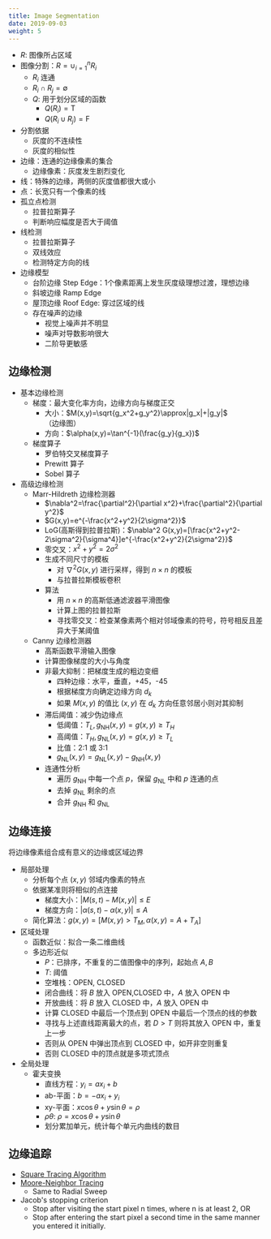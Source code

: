 ```yaml
---
title: Image Segmentation
date: 2019-09-03
weight: 5
---
```


- $R$: 图像所占区域
- 图像分割：$R=\cup_{i=1}^n R_i$
  - $R_i$ 连通
  - $R_i\cap R_j=\emptyset$
  - $Q$: 用于划分区域的函数
    - $Q(R_i)=\text{T}$
    - $Q(R_i\cup R_j)=\text{F}$
- 分割依据
  - 灰度的不连续性
  - 灰度的相似性
- 边缘：连通的边缘像素的集合
  - 边缘像素：灰度发生剧烈变化
- 线：特殊的边缘，两侧的灰度值都很大或小
- 点：长宽只有一个像素的线
- 孤立点检测
  - 拉普拉斯算子
  - 判断响应幅度是否大于阈值
- 线检测
  - 拉普拉斯算子
  - 双线效应
  - 检测特定方向的线
- 边缘模型
  - 台阶边缘 Step Edge：1个像素距离上发生灰度级理想过渡，理想边缘
  - 斜坡边缘 Ramp Edge
  - 屋顶边缘 Roof Edge: 穿过区域的线
  - 存在噪声的边缘
    - 视觉上噪声并不明显
    - 噪声对导数影响很大
    - 二阶导更敏感

## 边缘检测

- 基本边缘检测
  - 梯度：最大变化率方向，边缘方向与梯度正交
    - 大小：$M(x,y)=\sqrt{g_x^2+g_y^2}\approx|g_x|+|g_y|$ （边缘图）
    - 方向：$\alpha(x,y)=\tan^{-1}(\frac{g_y}{g_x})$
  - 梯度算子
    - 罗伯特交叉梯度算子
    - Prewitt 算子
    - Sobel 算子
- 高级边缘检测
  - Marr-Hildreth 边缘检测器
    - $\nabla^2=\frac{\partial^2}{\partial x^2}+\frac{\partial^2}{\partial y^2}$
    - $G(x,y)=e^{-\frac{x^2+y^2}{2\sigma^2}}$
    - LoG(高斯得到拉普拉斯)：$\nabla^2 G(x,y)=[\frac{x^2+y^2-2\sigma^2}{\sigma^4}]e^{-\frac{x^2+y^2}{2\sigma^2}}$
    - 零交叉：$x^2+y^2=2\sigma^2$
    - 生成不同尺寸的模板
      - 对 $\nabla^2 G(x,y)$ 进行采样，得到 $n\times n$ 的模板
      - 与拉普拉斯模板卷积
    - 算法
      - 用 $n\times n$ 的高斯低通滤波器平滑图像
      - 计算上图的拉普拉斯
      - 寻找零交叉：检查某像素两个相对邻域像素的符号，符号相反且差异大于某阈值
  - Canny 边缘检测器
    - 高斯函数平滑输入图像
    - 计算图像梯度的大小与角度
    - 非最大抑制：把梯度生成的粗边变细
      - 四种边缘：水平，垂直，+45，-45
      - 根据梯度方向确定边缘方向 $d_k$
      - 如果 $M(x,y)$ 的值比 $(x,y)$ 在 $d_k$ 方向任意邻居小则对其抑制
    - 滞后阈值：减少伪边缘点
      - 低阈值：$T_L,g_{\text{NH}}(x,y)=g(x,y)\geq T_H$
      - 高阈值：$T_H,g_{\text{NL}}(x,y)=g(x,y)\geq T_L$
      - 比值：2:1 或 3:1
      - $g_{\text{NL}}(x,y)=g_{\text{NL}}(x,y)-g_{\text{NH}}(x,y)$
    - 连通性分析
      - 遍历 $g_{\text{NH}}$ 中每一个点 $p$，保留 $g_{\text{NL}}$ 中和 $p$ 连通的点
      - 去掉 $g_{\text{NL}}$ 剩余的点
      - 合并 $g_{\text{NH}}$ 和 $g_{\text{NL}}$

## 边缘连接

将边缘像素组合成有意义的边缘或区域边界

* 局部处理
  * 分析每个点 $(x,y)$ 邻域内像素的特点
  * 依据某准则将相似的点连接
    * 梯度大小：$|M(s,t)-M(x,y)|\leq E$
    * 梯度方向：$|\alpha(s,t)-\alpha(x,y)|\leq A$
  * 简化算法：$g(x,y)=[M(x,y)>T_M,\alpha(x,y)=A+T_A]$
* 区域处理
  * 函数近似：拟合一条二维曲线
  * 多边形近似
    * $P$：已排序，不重复的二值图像中的序列，起始点 $A,B$
    * $T$: 阈值
    * 空堆栈：OPEN, CLOSED
    * 闭合曲线：将 $B$ 放入 OPEN,CLOSED 中，$A$ 放入 OPEN 中
    * 开放曲线：将 $B$ 放入 CLOSED 中，$A$ 放入 OPEN 中
    * 计算 CLOSED 中最后一个顶点到 OPEN 中最后一个顶点的线的参数
    * 寻找与上述直线距离最大的点，若 $D>T$ 则将其放入 OPEN 中，重复上一步
    * 否则从 OPEN 中弹出顶点到 CLOSED 中，如开非空则重复
    * 否则 CLOSED 中的顶点就是多项式顶点
* 全局处理
  * 霍夫变换
    * 直线方程：$y_i=ax_i+b$
    * ab-平面：$b=-ax_i+y_i$
    * xy-平面：$x\cos\theta+y\sin\theta=\rho$
    * $\rho\theta$: $\rho=x\cos\theta+y\sin\theta$
    * 划分累加单元，统计每个单元内曲线的数目

## 边缘追踪

* [Square Tracing Algorithm](http://www.imageprocessingplace.com/downloads_V3/root_downloads/tutorials/contour_tracing_Abeer_George_Ghuneim/square.html)
* [Moore-Neighbor Tracing](http://www.imageprocessingplace.com/downloads_V3/root_downloads/tutorials/contour_tracing_Abeer_George_Ghuneim/moore.html)
  * Same to Radial Sweep
* Jacob's stopping criterion
  * Stop after visiting the start pixel n times, where n is at least 2, OR
  * Stop after entering the start pixel a second time in the same manner you entered it initially.
